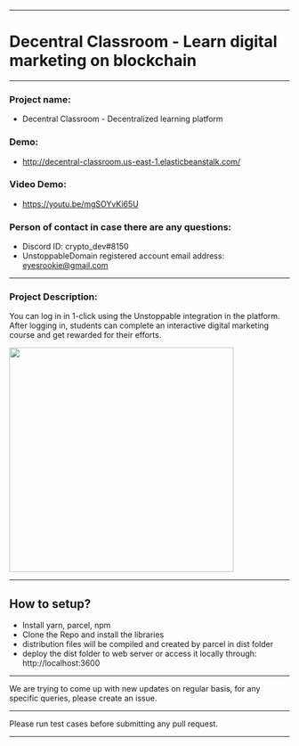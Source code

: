 *****************************************************************************

# Decentral Classroom - Learn digital marketing on blockchain

*****************************************************************************

### Project name: 
- Decentral Classroom - Decentralized learning platform

### Demo:
- http://decentral-classroom.us-east-1.elasticbeanstalk.com/

### Video Demo:
- https://youtu.be/mgSOYvKi65U

### Person of contact in case there are any questions:
- Discord ID: crypto_dev#8150
- UnstoppableDomain registered account email address: eyesrookie@gmail.com

---------------------
### Project Description:

You can log in in 1-click using the Unstoppable integration in the platform. After logging in, students can complete an interactive digital marketing course and get rewarded for their efforts.

<img width="403" align="center" src="https://i.postimg.cc/gjKHc8k8/Decentral-Classroom-Banner.gif">

*****************************************************************************

## How to setup?

- Install yarn, parcel, npm
- Clone the Repo and install the libraries
- distribution files will be compiled and created by parcel in dist folder
- deploy the dist folder to web server or access it locally through: http://localhost:3600

*****************************************************************************

We are trying to come up with new updates on regular basis, for any specific queries, please create an issue.

*****************************************************************************

Please run test cases before submitting any pull request.

*****************************************************************************
